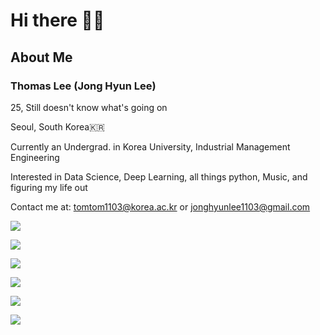 # Hi there 👋👀

## About Me

### Thomas Lee (Jong Hyun Lee)

25, Still doesn't know what's going on

Seoul, South Korea🇰🇷

Currently an Undergrad. in Korea University, Industrial Management Engineering

Interested in Data Science, Deep Learning, all things python, Music, and figuring my life out

Contact me at:
tomtom1103@korea.ac.kr
or
jonghyunlee1103@gmail.com

<a href="https://www.linkedin.com/in/jong-hyun-lee-9b7754222/" target="_blank"><img src="https://img.shields.io/badge/Linkedin-161B22?style=flat-square&logo=Linkedin&logoColor=0A66C2"/></a>

<a href="https://soundcloud.com/thirdtomcat" target="_blank"><img src="https://img.shields.io/badge/SoundCloud-161B22?style=flat-square&logo=soundcloud&logoColor=#FF3300"/></a>

<a href="https://tomtom1103.github.io/categories/" target="_blank"><img src="https://img.shields.io/badge/The Life and Times of Thomas Lee-161B22?style=flat-square&logo=github&logoColor=white"/></a>

<a href="https://share.streamlit.io/tomtom1103/kuiai_hackathon_2022/main/JL_app.py" target="_blank"><img src="https://img.shields.io/badge/Journey Lee-161B22?style=flat-square&logo=streamlit&logoColor=FF4B4B"/></a>

<a href="https://jeon-100.github.io/Dangzang/" target="_blank"><img src="https://img.shields.io/badge/당신을 위한 장학금, 당장!-161B22?style=flat-square&logo=react&logoColor=#61DAFB"/></a>




![](https://github-readme-stats.vercel.app/api?username=tomtom1103&count_private=true&show_icons=true&theme=synthwave)
